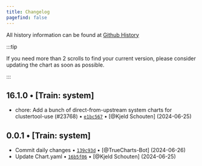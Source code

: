 ```yaml
---
title: Changelog
pagefind: false
---
```


All history information can be found at [Github History](https://github.com/truecharts/charts/commits/master/charts/system/nvidia-gpu-operator)

:::tip

If you need more than 2 scrolls to find your current version, please consider updating the chart as soon as possible.

:::

## 16.1.0 • [Train: system]

- chore: Add a bunch of direct-from-upstream system charts for clustertool-use (#23768) • [`e1bc567`](https://github.com/truecharts/charts/commit/e1bc5676c686f29322d66bd7e71f4c41c411ecf5) • [@Kjeld Schouten] (2024-06-25)

## 0.0.1 • [Train: system]

- Commit daily changes • [`139c93d`](https://github.com/truecharts/charts/commit/139c93ddea0f96bca5e2ef73b1a729151877b491) • [@TrueCharts-Bot] (2024-06-26)
- Update Chart.yaml • [`16b5f06`](https://github.com/truecharts/charts/commit/16b5f0633ad27efb2ee617082f6a5d68cbec1233) • [@Kjeld Schouten] (2024-06-25)

